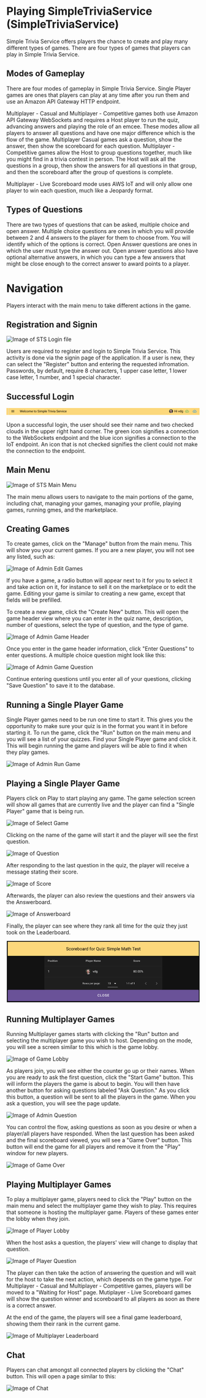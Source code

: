 # Playing SimpleTriviaService (SimpleTriviaService)

Simple Trivia Service offers players the chance to create and play many different types of games. There are four types of games that players can play in Simple Trivia Service.

## Modes of Gameplay

There are four modes of gameplay in Simple Trivia Service. Single Player games are ones that players can play at any time after you run them and use an Amazon API Gateway HTTP endpoint.

Multiplayer - Casual and Multiplayer - Competitive games both use Amazon API Gateway WebSockets and requires a Host player to run the quiz, advancing answers and playing the role of an emcee. These modes allow all players to answer all questions and have one major difference which is the flow of the game. Multiplayer Casual games ask a question, show the answer, then show the scoreboard for each question. Multiplayer - Competitive games allow the Host to group questions together, much like you might find in a trivia contest in person. The Host will ask all the questions in a group, then show the answers for all questions in that group, and then the scoreboard after the group of questions is complete.

Multiplayer - Live Scoreboard mode uses AWS IoT and will only allow one player to win each question, much like a Jeopardy format.

## Types of Questions

There are two types of questions that can be asked, multiple choice and open answer. Multiple choice questions are ones in which you will provide between 2 and 4 answers to the player for them to choose from. You will identify which of the options is correct. Open Answer questions are ones in which the user must type the answer out. Open answer questions also have optional alternative answers, in which you can type a few answers that might be close enough to the correct answer to award points to a player.

# Navigation

Players interact with the main menu to take different actions in the game.

## Registration and Signin
![Image of STS Login file](images/login.png)

Users are required to register and login to Simple Trivia Service. This activity is done via the signin page of the application. If a user is new, they can select the "Register" button and entering the requested infromation. Passwords, by default, require 8 characters, 1 upper case letter, 1 lower case letter, 1 number, and 1 special character.

## Successful Login
![Image of STS Menu bar](images/menu_bar.png)

Upon a successful login, the user should see their name and two checked clouds in the upper right hand corner. The green icon signifies a connection to the WebSockets endpoint and the blue icon signifies a connection to the IoT endpoint. An icon that is not checked signifies the client could not make the connection to the endpoint.

## Main Menu
![Image of STS Main Menu](images/home_menu.png)

The main menu allows users to navigate to the main portions of the game, including chat, managing your games, managing your profile, playing games, running gmes, and the marketplace.

## Creating Games

To create games, click on the "Manage" button from the main menu. This will show you your current games. If you are a new player, you will not see any listed, such as:

![Image of Admin Edit Games](images/admin_games.png)

If you have a game, a radio button will appear next to it for you to select it and take action on it, for instance to sell it on the marketplace or to edit the game. Editing your game is similar to creating a new game, except that fields will be prefilled.

To create a new game, click the "Create New" button. This will open the game header view where you can enter in the quiz name, description, number of questions, select the type of question, and the type of game.

![Image of Admin Game Header](images/admin_game_header.png)

Once you enter in the game header information, click "Enter Questions" to enter questions. A multiple choice question might look like this:

![Image of Admin Game Question](images/admin_game_question.png)

Continue entering questions until you enter all of your questions, clicking "Save Question" to save it to the database.

## Running a Single Player Game

Single Player games need to be run one time to start it. This gives you the opportunity to make sure your quiz is in the format you want it in before starting it. To run the game, click the "Run" button on the main menu and you will see a list of your quizzes. Find your Single Player game and click it. This will begin running the game and players will be able to find it when they play games.

![Image of Admin Run Game](images/admin_host_game.png)

## Playing a Single Player Game

Players click on Play to start playing any game. The game selection screen will show all games that are currently live and the player can find a "Single Player" game that is being run.

![Image of Select Game](images/play_select_game.png)

Clicking on the name of the game will start it and the player will see the first question.

![Image of Question](images/player_question.png)

After responding to the last question in the quiz, the player will receive a message stating their score.

![Image of Score](images/single_player_score.png)

Afterwards, the player can also review the questions and their answers via the Answerboard.

![Image of Answerboard](images/single_player_answerboard.png)

Finally, the player can see where they rank all time for the quiz they just took on the Leaderboard.

![Image of Leaderboard](images/game_scoreboard.png)

## Running Multiplayer Games

Running Multiplayer games starts with clicking the "Run" button and selecting the multiplayer game you wish to host. Depending on the mode, you will see a screen similar to this which is the game lobby.

![Image of Game Lobby](images/admin_lobby.png)

As players join, you will see either the counter go up or their names. When you are ready to ask the first question, click the "Start Game" button. This will inform the players the game is about to begin. You will then have another button for asking questions labeled "Ask Question." As you click this button, a question will be sent to all the players in the game. When you ask a question, you will see the page update.

![Image of Admin Question](images/admin_question.png)

You can control the flow, asking questions as soon as you desire or when a player/all players have responded. When the last question has been asked and the final scoreboard viewed, you will see a "Game Over" button. This button will end the game for all players and remove it from the "Play" window for new players.

![Image of Game Over](images/admin_gameover.png)

## Playing Multiplayer Games

To play a multiplayer game, players need to click the "Play" button on the main menu and select the multiplayer game they wish to play. This requires that someone is hosting the multiplayer game. Players of these games enter the lobby when they join.

![Image of Player Lobby](images/player_lobby.png)

When the host asks a question, the players' view will change to display that question.

![Image of Player Question](images/player_question.png)

The player can then take the action of answering the question and will wait for the host to take the next action, which depends on the game type. For Multiplayer - Casual and Multiplayer - Competitive games, players will be moved to a "Waiting for Host" page. Mutiplayer - Live Scoreboard games will show the question winner and scoreboard to all players as soon as there is a correct answer.

At the end of the game, the players will see a final game leaderboard, showing them their rank in the current game.

![Image of Multiplayer Leaderboard](images/player_endscoreboard.png)

## Chat

Players can chat amongst all connected players by clicking the "Chat" button. This will open a page similar to this:

![Image of Chat](images/chat.png)
